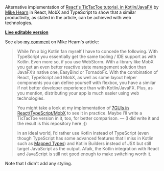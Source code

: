 Alternative implementation of
[React's TicTacToe tutorial, in Kotlin/JavaFX](https://blog.plan99.net/reacts-tictactoe-tutorial-in-kotlin-javafx-715c75a947d2)
by [Mike Hearn](https://github.com/mikehearn)
in React, MobX and TypeScript
to show that a similar productivity, as stated in the article,
can be achieved with web technologies.

**[Live editable version](https://codesandbox.io/s/github/eugenkiss/tictactoe-mobx-react-ts)**

See also [my comment](https://medium.com/@eugenkiss/good-article-91b6afd8f1a2)
on Mike Hearn's article:

> While I’m a big Kotlin fan myself I have to concede the following. With
TypeScript you essentially get the same tooling / IDE support as with Kotlin.
Even more so, if you use WebStorm. With a library like MobX you get an even
better reactive state management solution than JavaFX’s native one, EasyBind or
TornadoFx. With the combination of React, TypeScript and MobX, as well as some
layout helper components you can define yourself with flexbox, you have a
similar if not better developer experience than with Kotlin/JavaFX. Plus, as you
mention, distributing your app is much easier using web technologies.
>
> You might take a look at my implementation of
> [7GUIs in React/TypeScript/MobX](https://github.com/eugenkiss/7guis-React-TypeScript-MobX)
> to see it in practice. Maybe I’ll write a TicTacToe version in it, too, for
better comparison. — (I did write it and the result is this repository here ;))
>
> In an ideal world, I’d rather use Kotlin instead of TypeScript (even though
TypeScript has some advanced features that I miss in Kotlin such as
> [Mapped Types](https://www.typescriptlang.org/docs/handbook/release-notes/typescript-2-1.html#mapped-types))
> and Kotlin Builders instead of JSX but still target JavaScript as the
output. Afaik, the Kotlin integration with React and JavaScript is still not
good enough to make switching worth it.

Note that I didn't add any styling.